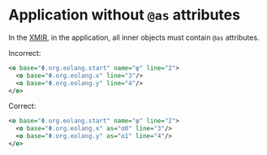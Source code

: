 # Application without `@as` attributes

In the [XMIR], in the application, all inner objects must contain `@as`
attributes.

Incorrect:

```xml
<o base="Φ.org.eolang.start" name="φ" line="2">
  <o base="Φ.org.eolang.x" line="3"/>
  <o base="Φ.org.eolang.y" line="4"/>
</o>
```

Correct:

```xml
<o base="Φ.org.eolang.start" name="φ" line="2">
  <o base="Φ.org.eolang.x" as="α0" line="3"/>
  <o base="Φ.org.eolang.y" as="α1" line="4"/>
</o>
```

[XMIR]: https://news.eolang.org/2022-11-25-xmir-guide.html
